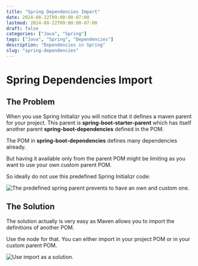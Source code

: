 ```yaml
---
title: "Spring Dependencies Import"
date: 2024-08-22T09:00:00-07:00
lastmod: 2024-08-22T09:00:00-07:00
draft: false
categories: ["Java", "Spring"]
tags: ["Java", "Spring", "Dependencies"]
description: "Dependencies in Spring"
slug: "spring-dependencies"
---
```


# Spring Dependencies Import

## The Problem

When you use Spring Initializr you will notice that it defines a maven parent for your project. This parent is **spring-boot-starter-parent** which has itself another parent **spring-boot-dependencies** defined in the POM.

The POM in **spring-boot-dependencies** defines many dependencies already.

But having it available only from the parent POM might be limiting as you want to use your own custom parent POM.

So ideally do not use this predefined Spring Initializr code:

![The predefined spring parent prevents to have an own and custom one.](../images/spring-parent.png)


## The Solution

The solution actually is very easy as Maven allows you to import the definitions of another POM.

Use the <dependencyManagement> node for that. You can either import in your project POM or in your custom parent POM.

![Use import as a solution.](../images/spring-import.png)

